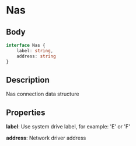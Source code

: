 # Nas

## Body
```typescript
interface Nas {
    label: string,
    address: string
}
```

## Description

Nas connection data structure

## Properties

**label**: Use system drive label, for example: 'E' or 'F'

**address**: Network driver address
